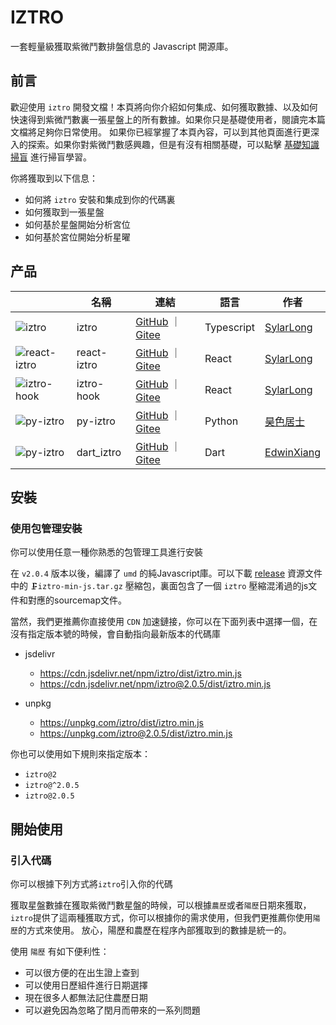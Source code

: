 # IZTRO

一套輕量級獲取紫微鬥數排盤信息的 Javascript 開源庫。
## 前言

歡迎使用 `iztro` 開發文檔！本頁將向你介紹如何集成、如何獲取數據、以及如何快速得到紫微鬥數裏一張星盤上的所有數據。如果你只是基礎使用者，閱讀完本篇文檔將足夠你日常使用。 如果你已經掌握了本頁內容，可以到其他頁面進行更深入的探索。如果你對紫微鬥數感興趣，但是有沒有相關基礎，可以點擊 [基礎知識掃盲](/learn/basis.md) 進行掃盲學習。

你將獲取到以下信息：

- 如何將 `iztro` 安裝和集成到你的代碼裏
- 如何獲取到一張星盤
- 如何基於星盤開始分析宮位
- 如何基於宮位開始分析星曜
## 产品

|  | 名稱 | 連結 | 語言 | 作者 |
| --- | --- | --- | --- | --- |
| ![iztro](https://img.shields.io/github/stars/sylarlong/iztro.svg?style=social&label=Star) | iztro | [GitHub](https://github.com/sylarlong/iztro) ｜ [Gitee](https://gitee.com/sylarlong/iztro) | Typescript | [SylarLong](https://github.com/SylarLong) |
| ![react-iztro](https://img.shields.io/github/stars/sylarlong/react-iztro.svg?style=social&label=Star) | react-iztro | [GitHub](https://github.com/sylarlong/react-iztro) ｜ [Gitee](https://gitee.com/sylarlong/react-iztro) | React | [SylarLong](https://github.com/SylarLong) |
| ![iztro-hook](https://img.shields.io/github/stars/sylarlong/iztro-hook.svg?style=social&label=Star) | iztro-hook | [GitHub](https://github.com/sylarlong/iztro-hook) ｜ [Gitee](https://gitee.com/sylarlong/iztro-hook) | React | [SylarLong](https://github.com/SylarLong) |
| ![py-iztro](https://img.shields.io/github/stars/x-haose/py-iztro.svg?style=social&label=Star) | py-iztro | [GitHub](https://github.com/x-haose/py-iztro) ｜ [Gitee](https://gitee.com/x-haose/py-iztro) | Python | [昊色居士](https://github.com/x-haose) |
| ![py-iztro](https://img.shields.io/github/stars/EdwinXiang/dart_iztro.svg?style=social&label=Star) | dart_iztro | [GitHub](https://github.com/EdwinXiang/dart_iztro) ｜ [Gitee](https://gitee.com/EdwinXiang/dart_iztro) | Dart | [EdwinXiang](https://github.com/EdwinXiang) |


## 安裝


### 使用包管理安裝

你可以使用任意一種你熟悉的包管理工具進行安裝

在 `v2.0.4` 版本以後，編譯了 `umd` 的純Javascript庫。可以下載 [release](https://github.com/SylarLong/iztro/releases) 資源文件中的 `🗜️iztro-min-js.tar.gz` 壓縮包，裏面包含了一個 `iztro` 壓縮混淆過的js文件和對應的sourcemap文件。

當然，我們更推薦你直接使用 `CDN` 加速鏈接，你可以在下面列表中選擇一個，在沒有指定版本號的時候，會自動指向最新版本的代碼庫

- jsdelivr
  
    - https://cdn.jsdelivr.net/npm/iztro/dist/iztro.min.js
    - https://cdn.jsdelivr.net/npm/iztro@2.0.5/dist/iztro.min.js
- unpkg
  
    - https://unpkg.com/iztro/dist/iztro.min.js
    - https://unpkg.com/iztro@2.0.5/dist/iztro.min.js

你也可以使用如下規則來指定版本：

- `iztro@2`
- `iztro@^2.0.5`
- `iztro@2.0.5`


## 開始使用


### 引入代碼

你可以根據下列方式將`iztro`引入你的代碼

獲取星盤數據 ​在獲取紫微鬥數星盤的時候，可以根據`農歷`或者`陽歷`日期來獲取，`iztro`提供了這兩種獲取方式，你可以根據你的需求使用，但我們更推薦你使用`陽歷`的方式來使用。 放心，陽歷和農歷在程序內部獲取到的數據是統一的。

使用 `陽歷` 有如下便利性：

- 可以很方便的在出生證上查到
- 可以使用日歷組件進行日期選擇
- 現在很多人都無法記住農歷日期
- 可以避免因為忽略了閏月而帶來的一系列問題
